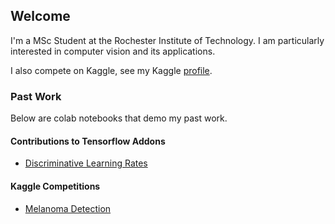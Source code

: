 ## Welcome

I'm a MSc Student at the Rochester Institute of Technology. I am particularly interested in computer vision and its applications. 

I also compete on Kaggle, see my Kaggle [profile](https://www.kaggle.com/hooong). 

### Past Work 

Below are colab notebooks that demo my past work. 

#### Contributions to Tensorflow Addons 
- [Discriminative Learning Rates](https://github.com/hyang0129/hyang0129/blob/main/Discriminative_Learning_Rates.ipynb)

#### Kaggle Competitions 
- [Melanoma Detection](https://github.com/hyang0129/hyang0129/blob/main/MELANOMA_DETECTION.ipynb)




<!--
**hyang0129/hyang0129** is a ✨ _special_ ✨ repository because its `README.md` (this file) appears on your GitHub profile.

Here are some ideas to get you started:

- 🔭 I’m currently working on ...
- 🌱 I’m currently learning ...
- 👯 I’m looking to collaborate on ...
- 🤔 I’m looking for help with ...
- 💬 Ask me about ...
- 📫 How to reach me: ...
- 😄 Pronouns: ...
- ⚡ Fun fact: ...
-->
